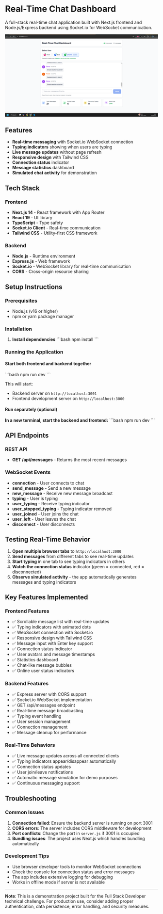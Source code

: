 # Real-Time Chat Dashboard

A full-stack real-time chat application built with Next.js frontend and Node.js/Express backend using Socket.io for WebSocket communication.

![Real-Time Chat Dashboard](./dashboard.png)

## Features

- **Real-time messaging** with Socket.io WebSocket connection
- **Typing indicators** showing when users are typing
- **Live message updates** without page refresh
- **Responsive design** with Tailwind CSS
- **Connection status** indicator
- **Message statistics** dashboard
- **Simulated chat activity** for demonstration

## Tech Stack

### Frontend
- **Next.js 14** - React framework with App Router
- **React 19** - UI library
- **TypeScript** - Type safety
- **Socket.io Client** - Real-time communication
- **Tailwind CSS** - Utility-first CSS framework

### Backend
- **Node.js** - Runtime environment
- **Express.js** - Web framework
- **Socket.io** - WebSocket library for real-time communication
- **CORS** - Cross-origin resource sharing

## Setup Instructions

### Prerequisites
- Node.js (v16 or higher)
- npm or yarn package manager

### Installation

1. **Install dependencies**
   \`\`\`bash
   npm install
   \`\`\`

### Running the Application

#### Start both frontend and backend together
\`\`\`bash
npm run dev
\`\`\`

This will start:
- Backend server on `http://localhost:3001`
- Frontend development server on `http://localhost:3000`

#### Run separately (optional)

**In a new terminal, start the backend and frontend:**
\`\`\`bash
npm run dev
\`\`\`

## API Endpoints

### REST API
- **GET /api/messages** - Returns the most recent messages

### WebSocket Events
- **connection** - User connects to chat
- **send_message** - Send a new message
- **new_message** - Receive new message broadcast
- **typing** - User is typing
- **user_typing** - Receive typing indicator
- **user_stopped_typing** - Typing indicator removed
- **user_joined** - User joins the chat
- **user_left** - User leaves the chat
- **disconnect** - User disconnects

## Testing Real-Time Behavior

1. **Open multiple browser tabs** to `http://localhost:3000`
2. **Send messages** from different tabs to see real-time updates
3. **Start typing** in one tab to see typing indicators in others
4. **Watch the connection status** indicator (green = connected, red = disconnected)
5. **Observe simulated activity** - the app automatically generates messages and typing indicators

## Key Features Implemented

### Frontend Features
- ✅ Scrollable message list with real-time updates
- ✅ Typing indicators with animated dots
- ✅ WebSocket connection with Socket.io
- ✅ Responsive design with Tailwind CSS
- ✅ Message input with Enter key support
- ✅ Connection status indicator
- ✅ User avatars and message timestamps
- ✅ Statistics dashboard
- ✅ Chat-like message bubbles
- ✅ Online user status indicators

### Backend Features
- ✅ Express server with CORS support
- ✅ Socket.io WebSocket implementation
- ✅ GET /api/messages endpoint
- ✅ Real-time message broadcasting
- ✅ Typing event handling
- ✅ User session management
- ✅ Connection management
- ✅ Message cleanup for performance

### Real-Time Behaviors
- ✅ Live message updates across all connected clients
- ✅ Typing indicators appear/disappear automatically
- ✅ Connection status updates
- ✅ User join/leave notifications
- ✅ Automatic message simulation for demo purposes
- ✅ Continuous messaging support

## Troubleshooting

### Common Issues

1. **Connection failed**: Ensure the backend server is running on port 3001
2. **CORS errors**: The server includes CORS middleware for development
3. **Port conflicts**: Change the port in `server.js` if 3001 is occupied
4. **Bundling issues**: The project uses Next.js which handles bundling automatically

### Development Tips
- Use browser developer tools to monitor WebSocket connections
- Check the console for connection status and error messages
- The app includes extensive logging for debugging
- Works in offline mode if server is not available

---

**Note**: This is a demonstration project built for the Full Stack Developer technical challenge. For production use, consider adding proper authentication, data persistence, error handling, and security measures.
